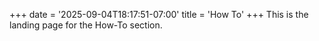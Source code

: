 +++
date = '2025-09-04T18:17:51-07:00'
title = 'How To'
+++
This is the landing page for the How-To section.
